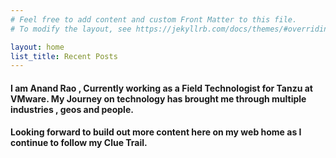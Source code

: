 ```yaml
---
# Feel free to add content and custom Front Matter to this file.
# To modify the layout, see https://jekyllrb.com/docs/themes/#overriding-theme-defaults

layout: home
list_title: Recent Posts
---
```


#### I am Anand Rao , Currently working as a Field Technologist for Tanzu at VMware. My Journey on technology has brought me through multiple industries , geos and people. 

#### Looking forward to build out more content here on my web home as I continue to follow my Clue Trail.
